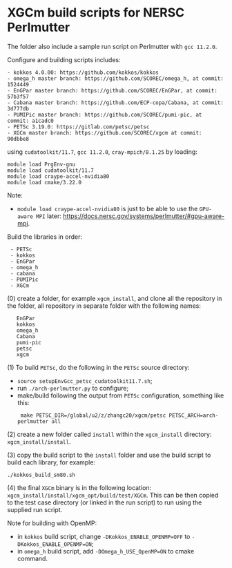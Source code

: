 # XGCm build scripts for NERSC Perlmutter

The folder also include a sample run script on Perlmutter with `gcc 11.2.0`.

Configure and building scripts includes:
```
- kokkos 4.0.00: https://github.com/kokkos/kokkos
- omega_h master branch: https://github.com/SCOREC/omega_h, at commit: 1524449
- EnGPar master branch: https://github.com/SCOREC/EnGPar, at commit: 57b3f57
- Cabana master branch: https://github.com/ECP-copa/Cabana, at commit: 3d777db
- PUMIPic master branch: https://github.com/SCOREC/pumi-pic, at commit: a1cadc0
- PETSc 3.19.0: https://gitlab.com/petsc/petsc
- XGCm master branch: https://github.com/SCOREC/xgcm at commit: 90dbbe8
```
using `cudatoolkit/11.7`, `gcc 11.2.0`, `cray-mpich/8.1.25` by loading:
```
module load PrgEnv-gnu
module load cudatoolkit/11.7
module load craype-accel-nvidia80
module load cmake/3.22.0
```
Note:
- `module load craype-accel-nvidia80` is just to be able to use the `GPU-aware MPI`
   later: https://docs.nersc.gov/systems/perlmutter/#gpu-aware-mpi.

Build the libraries in order:
```
 - PETSc
 - kokkos
 - EnGPar
 - omega_h
 - cabana
 - PUMIPic
 - XGCm
```

(0) create a folder, for example `xgcm_install`, and clone all the repository
    in the folder, all repository in separate folder with the following names:
```
   EnGPar
   kokkos
   omega_h
   Cabana
   pumi-pic
   petsc
   xgcm
```

(1) To build `PETSc`, do the following in the `PETSc` source directory:
- `source setupEnvGcc_petsc_cudatoolkit11.7.sh`;
- run `./arch-perlmutter.py` to configure;
- make/build following the output from `PETSc` configuration, something like this:
  ```
   make PETSC_DIR=/global/u2/z/zhangc20/xgcm/petsc PETSC_ARCH=arch-perlmutter all
  ```

(2) create a new folder called `install` within the `xgcm_install` directory: `xgcm_install/install`.

(3) copy the build script to the `install` folder and use the build script to build each library, for example:
```
./kokkos_build_sm80.sh
```

(4) the final `XGCm` binary is in the following location: `xgcm_install/install/xgcm_opt/build/test/XGCm`.
This can be then copied to the test case directory (or linked in the run script) to run using the supplied run script.

Note for building with OpenMP:
 - in `kokkos` build script, change `-DKokkos_ENABLE_OPENMP=OFF` to `-DKokkos_ENABLE_OPENMP=ON`;
 - in `omega_h` build script, add `-DOmega_h_USE_OpenMP=ON` to cmake command.
